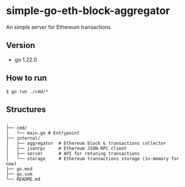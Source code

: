 # simple-go-eth-block-aggregator

An simple server for Ethereum transactions

## Version

- go 1.22.0

## How to run

```
$ go run ./cmd/*
```

## Structures

```
.
├── cmd/
│   └── main.go # Entrypoint
├── internal/
│   ├── aggregator  # Ethereum block & transactions collector
│   ├── jsonrpc     # Ethereum JSON-RPC client
│   ├── server      # API for retuning transactions
│   └── storage     # Ethereum transactions storage (in-memory for now)
├── go.mod
├── go.sum
└── README.md
```